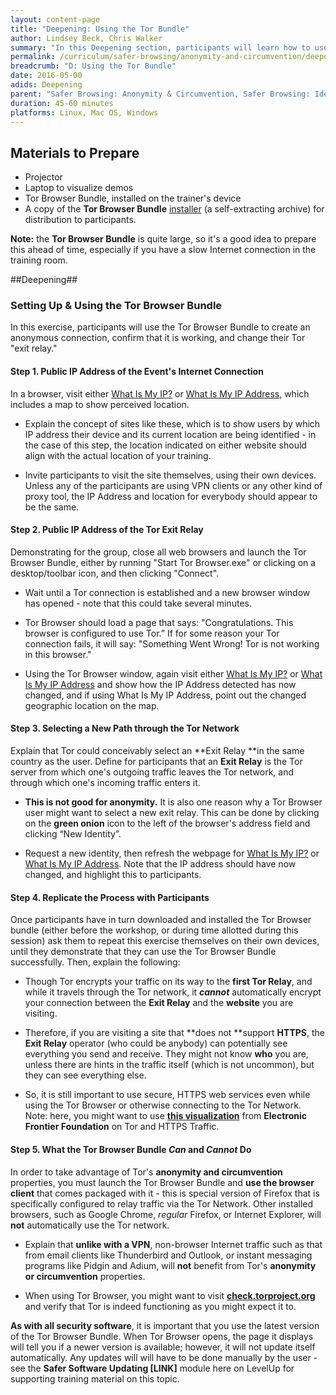 ```yaml
---
layout: content-page
title: "Deepening: Using the Tor Bundle"
author: Lindsey Beck, Chris Walker
summary: "In this Deepening section, participants will learn how to use the Tor Browser Bundle for anonymity and circumvention for safer browsing actions."
permalink: /curriculum/safer-browsing/anonymity-and-circumvention/deepening/using-tor/
breadcrumb: "D: Using the Tor Bundle"
date: 2016-05-00
adids: Deepening
parent: "Safer Browsing: Anonymity & Circumvention, Safer Browsing: Identity Protection"
duration: 45-60 minutes
platforms: Linux, Mac OS, Windows
---
```

## Materials to Prepare ##

- Projector
- Laptop to visualize demos
- Tor Browser Bundle, installed on the trainer's device
- A copy of the **Tor Browser Bundle** [installer](https://www.torproject.org/download/download-easy.html.en) (a self-extracting archive) for distribution to participants.

**Note:** the **Tor Browser Bundle** is quite large, so it's a good idea to prepare this ahead of time, especially if you have a slow Internet connection in the training room.

##Deepening##

### Setting Up & Using the Tor Browser Bundle

In this exercise, participants will use the Tor Browser Bundle to create an anonymous connection, confirm that it is working, and change their Tor "exit relay."

#### Step 1. Public IP Address of the Event's Internet Connection

In a browser, visit either [What Is My IP?](http://whatismyip.com) or [What Is My IP Address](http://www.whatismyipaddress.com), which includes a map to show perceived location.
- Explain the concept of sites like these, which is to show users by which IP address their device and its current location are being identified - in the case of this step, the location indicated on either website should align with the actual location of your training.

- Invite participants to visit the site themselves, using their own devices. Unless any of the participants are using VPN clients or any other kind of proxy tool, the IP Address and location for everybody should appear to be the same.

#### Step 2. Public IP Address of the Tor Exit Relay

Demonstrating for the group, close all web browsers and launch the Tor Browser Bundle, either by running "Start Tor Browser.exe" or clicking on a desktop/toolbar icon, and then clicking "Connect".
- Wait until a Tor connection is established and a new browser window has opened - note that this could take several minutes.

- Tor Browser should load a page that says: "Congratulations. This browser is configured to use Tor.” If for some reason your Tor connection fails, it will say: "Something Went Wrong! Tor is not working in this browser."

- Using the Tor Browser window, again visit either [What Is My IP?](http://whatismyip.com) or [What Is My IP Address](http://www.whatismyipaddress.com) and show how the IP Address detected has now changed, and if using What Is My IP Address, point out the changed geographic location on the map.

#### Step 3. Selecting a New Path through the Tor Network

Explain that Tor could conceivably select an **Exit Relay **in the same country as the user. Define for participants that an **Exit Relay** is the Tor server from which one's outgoing traffic leaves the Tor network, and through which one's incoming traffic enters it.

- **This is not good for anonymity.** It is also one reason why a Tor Browser user might want to select a new exit relay. This can be done by clicking on the **green onion** icon to the left of the browser's address field and clicking “New Identity”.

- Request a new identity, then refresh the webpage for [What Is My IP?](http://whatismyip.com) or [What Is My IP Address](http://www.whatismyipaddress.com). Note that the IP address should have now changed, and highlight this to participants.

#### Step 4. Replicate the Process with Participants

Once participants have in turn downloaded and installed the Tor Browser bundle (either before the workshop, or during time allotted during this session) ask them to repeat this exercise themselves on their own devices, until they demonstrate that they can use the Tor Browser Bundle successfully. Then, explain the following:

- Though Tor encrypts your traffic on its way to the **first Tor Relay**, and while it travels through the Tor network, it ***cannot*** automatically encrypt your connection between the **Exit Relay** and the **website** you are visiting.

- Therefore, if you are visiting a site that **does not **support **HTTPS**, the **Exit Relay** operator (who could be anybody) can potentially see everything you send and receive. They might not know **who** you are, unless there are hints in the traffic itself (which is not uncommon), but they can see everything else.

- So, it is still important to use secure, HTTPS web services even while using the Tor Browser or otherwise connecting to the Tor Network. Note: here, you might want to use **[this visualization](https://www.eff.org/pages/tor-and-https)** from **Electronic Frontier Foundation** on Tor and HTTPS Traffic.

#### Step 5. What the Tor Browser Bundle *Can* and *Cannot* Do

In order to take advantage of Tor's **anonymity and circumvention** properties, you must launch the Tor Browser Bundle and **use the browser client** that comes packaged with it - this is special version of Firefox that is specifically configured to relay traffic via the Tor Network. Other installed browsers, such as Google Chrome, *regular* Firefox, or Internet Explorer, will **not** automatically use the Tor network.

- Explain that **unlike with a VPN**, non-browser Internet traffic such as that from email clients like Thunderbird and Outlook, or instant messaging programs like Pidgin and Adium, will **not** benefit from Tor's **anonymity or circumvention** properties.

- When using Tor Browser, you might want to visit **[check.torproject.org](https://check.torproject.org)** and verify that Tor is indeed functioning as you might expect it to.

**As with all security software**, it is important that you use the latest version of the Tor Browser Bundle. When Tor Browser opens, the page it displays will tell you if a newer version is available; however, it will not update itself automatically. Any updates will will have to be done manually by the user - see the **Safer Software Updating [LINK]** module here on LevelUp for supporting training material on this topic.
